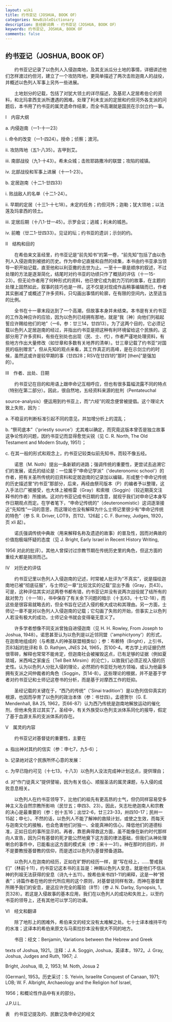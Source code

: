 ```yaml
---
layout: wiki
title: 约书亚记（JOSHUA, BOOK OF）
categories: NewBibleDictionary
description: 圣经新词典 - 约书亚记（JOSHUA, BOOK OF）
keywords: 约书亚记, JOSHUA, BOOK OF
comments: false
---
```


## 约书亚记（JOSHUA, BOOK OF）

　　约书亚记记录了以色列人入侵迦南地，及其支派瓜分土地的事情，详细讲述他们怎样渡过约但河，建立了一个攻防阵地，更简单描述了两次击败迦南人的战役，并概述以色列人军事上另外一些进展。

　　土地划分的记载，包括了对犹大领土的详尽描述，及基尼人定居希伯仑的资料，和北玛拿西支派所遭遇的困难。处理了利未支派的定居和约但河外各支派的问题后，本书用了约书亚的属灵遗命作结束，而全书高潮就是国民在示剑立约一事。

Ⅰ　内容大纲

a. 内侵迦南（一1-十一23）

i. 命令的改变（一1-四24）。授命；侦察；渡河。

ii. 攻防阵地（五1-八35）。吉甲到艾。

iii. 南部战役（九1-十43）。希未众城；击败耶路撒冷的联盟；攻陷的城镇。

iv. 北部战役和军事上进展（十一1-23）。

b. 定居迦南（十二1-廿四33）

i. 败战敌人的名单（十二1-24）。

ii. 早期的定居（十三1-十七18）。未定的任务；约但河外；迦勒；犹大领地；以法莲及玛拿西的领土。

iii. 定居后期（十八1-廿一45）。示罗会议；逃城；利未的城邑。

iv. 前瞻（廿二1-廿四33）。见证的坛；约书亚的遗训；示剑的约。

Ⅱ　结构和目的

　　在希伯来文圣经里，约书亚记是“前先知书”的第一卷，“前先知”包括了由以色列人入侵迦南到被掳的历史。作为申命记直接和自然的续集，本书由约书亚承当领导一职开始记载，直至他和以利亚撒的去世为止。一至十一章是顺序的叙述，不过处理的方法是逐渐简化，结尾时对约书亚的功绩只作了概括的评估（十一15-23）。但无论作者用了何种形式的资料，他已使它成为剧力万钧的故事，在主题的处理上固然如此，叙事的技巧也是一样。这不仅是对现成作品稍事编辑而已，作者其实删减了或概述了许多资料，只勾画出事情的轮廓，在有限的空间内，达至适当的比例。

　　全书在十一章末段达到了一个高潮，但故事本身并未结束。本书是有关约书亚的工作及神应许的应验，因为以色列已经拥有那地，就是“我〔神〕向他们列祖起誓应许赐给他们的地”（一6，参：廿三14，廿四13）。为了这两个目的，它必须记载以色列人定居迦南的经过，并指出约书亚是把这种有利环境留给这个民族的。这部分用了许多资料，有些在别处也出现（民、士、代），作者严谨地处理资料，有些地方作出大量修改（如廿章和多数有关地界的清单）。廿三章记载了约书亚“对国民的临别赠言”，但从先知的观点来看，其工作真正的高峰，是在示剑立约的时候，虽然这或许是较早期的事（廿四28；RSV在廿四1的“那时 [then]”是强加的）。

Ⅲ　作者、出处、日期

　　约书亚记在目的和用语上跟申命记互相呼应，但也有很多篇幅流露不同的特点（特别在第二部分）。因此，很自然地，五经资料来源的批判（Pentateuchal

source-analysis）便运用到约书亚上，而“六经”的观念便曾被提倡。这个理论大致上失败，因为：

a. 不稳妥的判断标准引起不同的意见，并加增分析上的混乱；

b. “祭司底本”（'priestly source'）尤其难以确定，而究竟这版本曾否是独立故事这争论性的问题，因约书亚记而显得愈觉尖锐（见 C. R. North, The Old Testament and Modern Study, 1951）；

c. 在其一般的形式和观念上，约书亚记较类似前先知书，而较不像五经。

　　诺思（M. Noth）提出一条新颖的进路；强调传统的重要性，更尝试去追溯它们的发展，诺氏的结论是：一位属于“申命记学派”（'deuteronomic school'）的作者，把有关圣所传统的旧资料和定居迦南的记录加以编辑，形成整个申命记传统的历史描述里“约书亚”那部分，后来，再经由祭司版本（P）的编者予以整理，这入手法已广被接受，也大体上被格雷（Gray）和索根（Soggin）（较近期英文注释书的作者）所接纳。这对约书亚记成书日期的含意，就视乎我们对申命记本身写作日期观点而定。在学者笔下，“申命记传统的”（deuteronomistic）这词逐渐接近“先知性”一词的意思，而这理论也没有解释为什么士师记里很少有“申命记传统的特色”（参 S. R. Driver, LOT9，页112、126起；C. F. Burney, Judges, 1920，页 xli 起）。

　　诺氏强调传统中典故（用来解释名称及遗迹的故事）的普及性，因而对典故的价值抱极端怀疑的态度（见 J. Bright, Early Israel in Recent History Writing,

1956 对此的批评）。其他人曾探讨过宗教节期在传统历史里的角色，但这方面的重绘大都是揣测而己。

Ⅳ　对历史的评估

　　约书亚记里以色列人入侵迦南的记述，时常被人批评为“不真实”，说是描绘迦南地已被“彻底征服”，与士师记一章“比较沈实的记载”显出予盾（Gray，页43）。可是，这种评估其实对这两卷书都有错，约书亚记并没有说两次战役就了结所有的敌对势力（十一18），书中保存了有关余下问题的暗示（十五63，十七12-18），而这些是很容易就略去的，但全书旨在记述入侵的极大成功和其理由。另一方面，士师记一章不是对以色列人入侵迦南的记载；它勾画了失败的开始，但事实上以色列人若没有极大的成功，士师记全书就会变得毫无意义了。

　　许多学者想像不同支派曾独自进侵迦南（见 H. H. Rowley, From Joseph to Joshua, 1948）。诺思甚至认为以色列是以近邻同盟（'amphictyony'）的形式，在迦南地组成的（与希腊人的神圣联盟相类似）；参：布赖特（Bright），上引书，页83起的批评和 B. D. Rathjen, JNES 24, 1965，页100-4。考古学上的证据仍然很零碎，解释也常常不能肯定，但迦南社会被摧毁这点，已有足够的证据（例如夏琐城，米西呣之家废丘〔Tell Beit Mirsim〕的沦亡），以致我们必须正视入侵的历史性。认为以色列人分批入侵的理论，必然把约书亚贬为地方领袖，或认为他最多拥有支派之间仲裁者的角色（Soggin，页14-8）。这些理论的根据，并不是基于学者对约书亚记和士师记这卷书的分析，而是基于对摩西工作的贬抑。

　　圣经记载的关键在于，“西乃的传统”（'Sinai tradition'）是以色列信仰真实的根源，也因而孕育了以色列的政治本体（参：书廿四）。孟德贺尔（G. E. Mendenhall, BA 25, 1962，页66-87）认为西乃传统是迦南地解放运动的催化剂，但他未免言过其实了。圣经中，有关外族受以色列支派体系同化的报导，假定了基于血源关系的支派体系的存在。

Ⅴ　属灵的内容

　　约书亚记对基督徒的重要性，主要在

a. 指出神对其约的信实（参：申七7，九5-6）；

b. 记录祂对这个民族所怀心意的发展：

c. 为早已隐约可见（十七13，十八3）以色列人没法完成神计划这点，提供理由；

d. 对“作门徒真义”提供譬喻，因为有关信心、顺服圣洁的属灵课题，与入侵的成败息息相关。

　　以色列人在约书亚领导下，比他们的祖先有更高昂的士气，但仍同样容易受多神主义及自然宗教所影响（民廿五；申四3、23）。因此，矢志杜绝迦南人和宗教的决心是最重要的（参：创十五16；出廿2-6，廿三23-33，卅四10-17；民卅一15起；申七）。不然的话，以色列人不能了解神的救赎计划，或使之生效，而每天与迦南文化的接触，也会危害他们对独一、全能真神的信心，降低他们的道德标准，正如日后的事所显示的。再者，靠恩典得救这方面，虽不能像在新约时代那样向人宣告，因为只有基督的死才能公然地奠下这方面的律法基础，但我们从神处理喇合的事件中，已能看出这方面的模式来（参：来十一31）。神在那时的目的，并不是要教授基督教的信仰，而是透过以色列为基督预备道路。

　　以色列人在迦南的经历，正如在旷野的经历一样，是“写在经上，……警戒我们”（林前十11），约书亚记这本书的主旨是：神赐以色列人安息，就是他们不信从神的列祖无法获得的安息（诗九十五11）。按希伯来书四1-11的阐释，这是一种“预表”；诗篇作者在他的世代所应用的这个原则，对基督徒同样有效，而神在基督里所赐予我们的安息，是这应许完全的履验（8节）（参 J. N. Darby, Synopsis, 1，页328）。若这是入侵故事的基本应用，我们在以色列人的成功和失败上，以至约书亚的领导上，还有其他可以学习的功课。

Ⅵ　经文和翻译

　　除了地形上的困难外，希伯来文的经文没有太难解之处。七十士译本维持平均的水准；这译本的希伯来原文与马索拉抄本没有很大不同的地方。

　　书目：经文：Benjamin, Variations between the Hebrew and Greek

texts of Joshua, 1921。注释：J. A. Soggin, Joshua，英译本，1972。J. Gray, Joshua, Judges and Ruth, 1967; J.

Bright, Joshua, IB, 2, 1953; M. Noth, Josua 2

(German), 1953。历史采讨：S. Yeivin, Israelite Conquest of Canaan, 1971; LOB; W. F. Albright, Archaeology and the Religion hof Israel,

1956；和概论性作品中有关的部分。

J.P.U.L.

表　约书亚记提及的、民数记及申命记的经文








